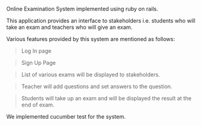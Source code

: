 Online Examination System implemented using ruby on rails.

This application provides an interface to stakeholders i.e. students who will take an exam and teachers who will give an exam.

Various features provided by this system are mentioned as follows:
> Log In page

> Sign Up Page

> List of various exams will be displayed to stakeholders.

> Teacher will add questions and set answers to the question.

> Students will take up an exam and will be displayed the result at the end of exam.


We implemented cucumber test for the system.
